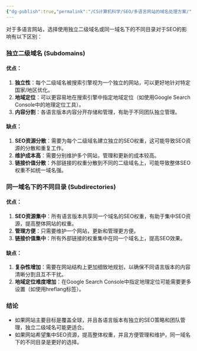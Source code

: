 ```yaml
---
{"dg-publish":true,"permalink":"/CS计算机科学/SEO/多语言网站的域名处理方案/","noteIcon":"","created":"2024-07-11T18:33:34.326+08:00","updated":"2024-07-23T14:44:39.000+08:00"}
---
```



对于多语言网站，选择使用独立二级域名或同一域名下的不同目录对于SEO的影响有以下区别：

### 独立二级域名 (Subdomains)

#### 优点：
1. **独立性**：每个二级域名被搜索引擎视为一个独立的网站，可以更好地针对特定国家/地区优化。
2. **地域定位**：可以更容易地在搜索引擎中指定地域定位（如使用Google Search Console中的地理定位工具）。
3. **内容分割**：各语言版本内容分开存储和管理，有助于不同团队独立管理。

#### 缺点：
1. **SEO资源分散**：需要为每个二级域名建立独立的SEO权重，这可能导致SEO资源的分散和重复工作。
2. **维护成本高**：需要分别维护多个网站，管理和更新的成本较高。
3. **链接价值分散**：外部链接的权重分散到不同的二级域名上，可能导致整体SEO权重不如统一域名强。

### 同一域名下的不同目录 (Subdirectories)

#### 优点：
1. **SEO资源集中**：所有语言版本共享同一个域名的SEO权重，有助于集中SEO资源，提高整体网站的权重。
2. **管理方便**：只需要维护一个网站，更新和管理更方便。
3. **链接价值集中**：所有外部链接的权重集中在同一个域名上，提高SEO效果。

#### 缺点：
1. **复杂性增加**：需要在网站结构上更加细致地规划，以确保不同语言版本的内容清晰分割且互不干扰。
2. **地域定位难度增加**：在Google Search Console中指定地理定位可能需要更多设置（如使用hreflang标签）。

### 结论

- 如果网站主要目标是覆盖全球，并且各语言版本有独立的SEO策略和团队管理，独立二级域名可能更适合。
- 如果网站希望集中SEO资源，提高整体权重，并且方便管理和维护，同一域名下的不同目录是更好的选择。
